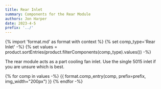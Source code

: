 ```yaml
---
title: Rear Inlet
summary: Components for the Rear Module
authors: Jon Harper
date: 2023-4-5
prefix: '../'
---
```


{% import 'format.md' as format with context %}
{% set comp_type='Rear Inlet' -%}
{% set values = product.sortEntries(product.filterComponents(comp_type).values()) -%}

The rear module acts as a part cooling fan inlet. Use the single 5015 inlet if you
are unsure which is best.

{% for comp in values -%}
{{ format.comp_entry(comp, prefix=prefix, img_width="200px") }}
{% endfor -%}